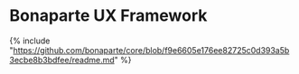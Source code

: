 # Bonaparte UX Framework
 
{% include "https://github.com/bonaparte/core/blob/f9e6605e176ee82725c0d393a5b3ecbe8b3bdfee/readme.md" %}